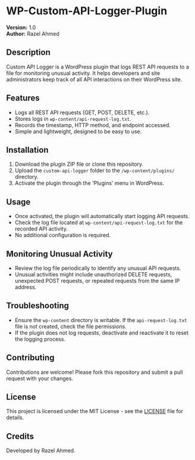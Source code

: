 ﻿# WP-Custom-API-Logger-Plugin


**Version:** 1.0  
**Author:** Razel Ahmed

## Description

Custom API Logger is a WordPress plugin that logs REST API requests to a file for monitoring unusual activity. It helps developers and site administrators keep track of all API interactions on their WordPress site.

## Features

- Logs all REST API requests (GET, POST, DELETE, etc.).
- Stores logs in `wp-content/api-request-log.txt`.
- Records the timestamp, HTTP method, and endpoint accessed.
- Simple and lightweight, designed to be easy to use.

## Installation

1. Download the plugin ZIP file or clone this repository.
2. Upload the `custom-api-logger` folder to the `/wp-content/plugins/` directory.
3. Activate the plugin through the 'Plugins' menu in WordPress.

## Usage

- Once activated, the plugin will automatically start logging API requests.
- Check the log file located at `wp-content/api-request-log.txt` for the recorded API activity.
- No additional configuration is required.

## Monitoring Unusual Activity

- Review the log file periodically to identify any unusual API requests.
- Unusual activities might include unauthorized DELETE requests, unexpected POST requests, or repeated requests from the same IP address.

## Troubleshooting

- Ensure the `wp-content` directory is writable. If the `api-request-log.txt` file is not created, check the file permissions.
- If the plugin does not log requests, deactivate and reactivate it to reset the logging process.

## Contributing

Contributions are welcome! Please fork this repository and submit a pull request with your changes.

## License

This project is licensed under the MIT License - see the [LICENSE](LICENSE) file for details.

## Credits

Developed by Razel Ahmed.
